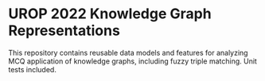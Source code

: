 # UROP 2022 Knowledge Graph Representations
This repository contains reusable data models and features for analyzing MCQ application of knowledge graphs, including fuzzy triple matching. Unit tests included.